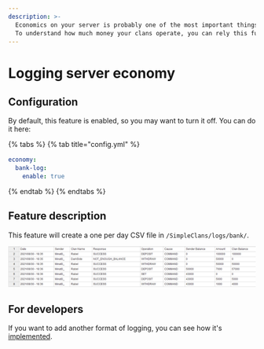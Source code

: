```yaml
---
description: >-
  Economics on your server is probably one of the most important things to do.
  To understand how much money your clans operate, you can rely this function.
---
```


# Logging server economy

## Configuration

By default, this feature is enabled, so you may want to turn it off. You can do it here:

{% tabs %}
{% tab title="config.yml" %}
```yaml
economy:
  bank-log:
    enable: true
```
{% endtab %}
{% endtabs %}

## Feature description

This feature will create a one per day CSV file in `/SimpleClans/logs/bank/`.  


![How does log file looks like](../.gitbook/assets/izobrazhenie%20%283%29.png)

## For developers

If you want to add another format of logging, you can see how it's [implemented](https://github.com/RoinujNosde/SimpleClans/tree/master/src/main/java/net/sacredlabyrinth/phaed/simpleclans/loggers).

